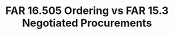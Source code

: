 ---
highlight: "false" 
title: "FAR 16.505 Ordering vs FAR 15.3 Negotiated Procurements"
description: "Article explaining typical mistakes to avoid when ordering off a Governmentwide Acquisition Contract (GWAC) and other  indefinite delivery/indefinite quantity (IDIQ)-type contracts. Refer to Pages 3 and 4 providing a comparative analysis of the major differences between FAR 16.505 and FAR 15.3."
url-link: "https://www.gsa.gov/system/files/Article%20-%20FAR%2016505%20Ordering%20vs%20FAR%20153%20Negotiated%20Procurements%20-%20Copy%20-%20508.pdf"
type: "PDF"
gov-only: "false"
is-external: "true"
publication-date: "November 01, 2022"
reading-time: "10"
resource-type: "information-slick"
filter: "p-filter"
audience: "contracts-acquisitions"
branded-offerings: "acquisition-policy-it-category"
---